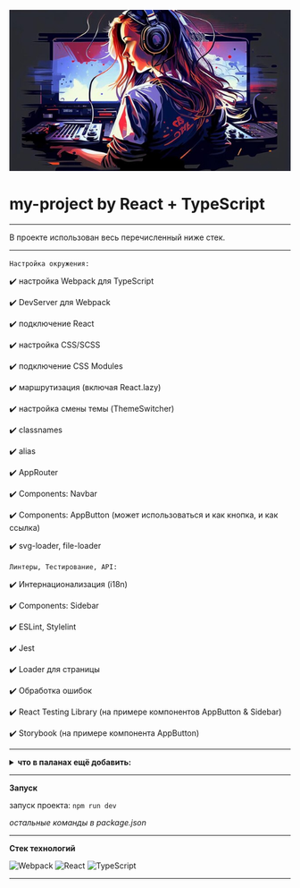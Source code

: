![Image alt](./src/images/for-readme.jpg)



# **my-project by React + TypeScript**  


---


В проекте использован весь перечисленный ниже стек.


---


```Настройка окружения:```


✔️ настройка Webpack для TypeScript


✔️ DevServer для Webpack 


✔️ подключение React


✔️ настройка CSS/SCSS


✔️ подключение CSS Modules 


✔️ маршрутизация (включая React.lazy) 


✔️ настройка смены темы (ThemeSwitcher)


✔️ classnames


✔️ alias 


✔️ AppRouter 


✔️ Components: Navbar


✔️ Components: AppButton (может использоваться и как кнопка, и как ссылка)


✔️ svg-loader, file-loader 


```Линтеры, Тестирование, API:```


✔️ Интернационализация (i18n)


✔️ Components: Sidebar


✔️ ESLint, Stylelint 


✔️ Jest 


✔️ Loader для страницы 


✔️ Обработка ошибок  


✔️ React Testing Library (на примере компонентов AppButton & Sidebar)


✔️ Storybook (на примере компонента AppButton)


---

<details><summary><b>что в паланах ещё добавить:</b></summary>

<div>


_Модальное окно React Portal_


_Redux-Toolkit_


_Авторизация. Окно авторизации_




```Фичи и Бизнес-логика:```


_Async Thunk_


_Тесты для Auth Redux_


_Страница профиля_


_Страница профиля-Логика и Аватар_


_Storybook и тесты для EditProfilePage_


_Страница с постами_


_Маршруты для авторизованных пользователей_


_Комментарии к посту (Нормализация данных)_


_Просмотр всех пользователей_


_Добавление комментария к посту_


_Список постов + Добавление нового поста_


_Добавление нового поста_


<div>
</details>


---


**Запуск**


запуск проекта: ```npm run dev```


_остальные команды в package.json_


---


**Стек технологий**

![Webpack](https://img.shields.io/badge/webpack-%238DD6F9.svg?style=for-the-badge&logo=webpack&logoColor=black)   ![React](https://img.shields.io/badge/react-%2320232a.svg?style=for-the-badge&logo=react&logoColor=%2361DAFB)   ![TypeScript](https://img.shields.io/badge/typescript-%23007ACC.svg?style=for-the-badge&logo=typescript&logoColor=white)


---